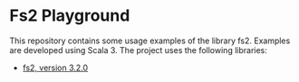 # Fs2 Playground

This repository contains some usage examples of the library fs2. Examples are developed using Scala 3. The project uses the following libraries:

 * [fs2, version 3.2.0](https://fs2.io/#/)